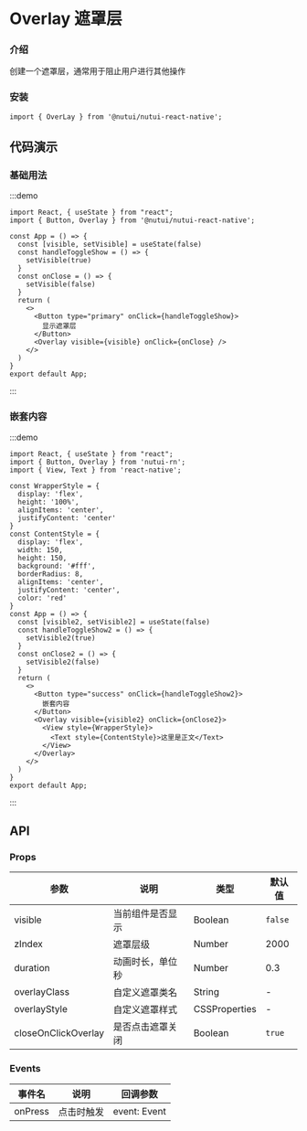 # Overlay 遮罩层

### 介绍

创建一个遮罩层，通常用于阻止用户进行其他操作

### 安装

```tsx
import { OverLay } from '@nutui/nutui-react-native';
```

## 代码演示

### 基础用法

:::demo

```tsx
import React, { useState } from "react";
import { Button, Overlay } from '@nutui/nutui-react-native';

const App = () => {
  const [visible, setVisible] = useState(false)
  const handleToggleShow = () => {
    setVisible(true)
  }
  const onClose = () => {
    setVisible(false)
  }
  return (
    <>
      <Button type="primary" onClick={handleToggleShow}>
        显示遮罩层
      </Button>
      <Overlay visible={visible} onClick={onClose} />
    </>
  )
}
export default App;
```

:::

### 嵌套内容

:::demo

```tsx
import React, { useState } from "react";
import { Button, Overlay } from 'nutui-rn';
import { View, Text } from 'react-native';

const WrapperStyle = {
  display: 'flex',
  height: '100%',
  alignItems: 'center',
  justifyContent: 'center'
}
const ContentStyle = {
  display: 'flex',
  width: 150,
  height: 150,
  background: '#fff',
  borderRadius: 8,
  alignItems: 'center',
  justifyContent: 'center',
  color: 'red'
}
const App = () => {
  const [visible2, setVisible2] = useState(false)
  const handleToggleShow2 = () => {
    setVisible2(true)
  }
  const onClose2 = () => {
    setVisible2(false)
  }
  return (
    <>
      <Button type="success" onClick={handleToggleShow2}>
        嵌套内容
      </Button>
      <Overlay visible={visible2} onClick={onClose2}>
        <View style={WrapperStyle}>
          <Text style={ContentStyle}>这里是正文</Text>
        </View>
      </Overlay>
    </>
  )
}
export default App;
```

:::

## API

### Props

| 参数                | 说明             | 类型          | 默认值  |
| ------------------- | ---------------- | ------------- | ------- |
| visible             | 当前组件是否显示 | Boolean       | `false` |
| zIndex              | 遮罩层级         | Number        | 2000    |
| duration            | 动画时长，单位秒 | Number        | 0.3     |
| overlayClass        | 自定义遮罩类名   | String        | -       |
| overlayStyle        | 自定义遮罩样式   | CSSProperties | -       |
| closeOnClickOverlay | 是否点击遮罩关闭 | Boolean       | `true`  |

### Events

| 事件名  | 说明       | 回调参数     |
| ------- | ---------- | ------------ |
| onPress | 点击时触发 | event: Event |
